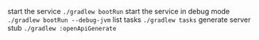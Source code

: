 start the service `./gradlew bootRun`
start the service in debug mode `./gradlew bootRun --debug-jvm`
list tasks `./gradlew tasks`
generate server stub `./gradlew :openApiGenerate`
